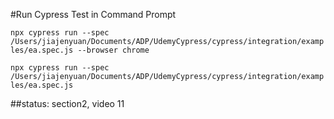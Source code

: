 #Run Cypress Test in Command Prompt

`npx cypress run --spec /Users/jiajenyuan/Documents/ADP/UdemyCypress/cypress/integration/examples/ea.spec.js --browser chrome`

`npx cypress run --spec /Users/jiajenyuan/Documents/ADP/UdemyCypress/cypress/integration/examples/ea.spec.js`

##status: section2, video 11
